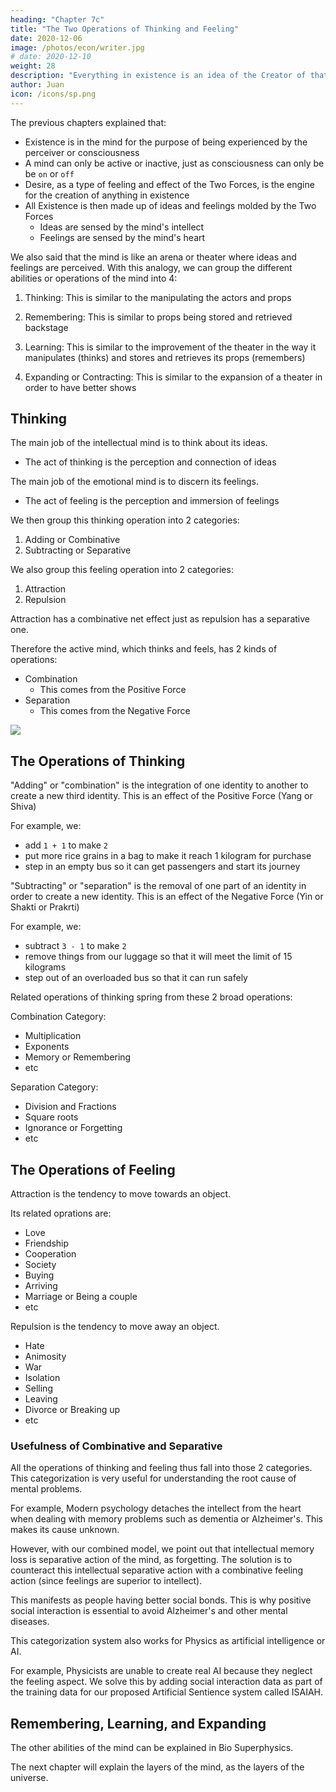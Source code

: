 ```yaml
---
heading: "Chapter 7c"
title: "The Two Operations of Thinking and Feeling"
date: 2020-12-06
image: /photos/econ/writer.jpg
# date: 2020-12-10
weight: 28
description: "Everything in existence is an idea of the Creator of that existence"
author: Juan
icon: /icons/sp.png
---
```



The previous chapters explained that:
- Existence is in the mind for the purpose of being experienced by the perceiver or consciousness
- A mind can only be active or inactive, just as consciousness can only be be `on` or `off`
- Desire, as a type of feeling and effect of the Two Forces, is the engine for the creation of anything in existence 
- All Existence is then made up of ideas and feelings molded by the Two Forces
  - Ideas are sensed by the mind's intellect 
  - Feelings are sensed by the mind's heart 


We also said that the mind is like an arena or theater where ideas and feelings are perceived. With this analogy, we can group the different abilities or operations of the mind into 4: 

1. Thinking: This is similar to the manipulating the actors and props

2. Remembering: This is similar to props being stored and retrieved backstage 

3. Learning: This is similar to the improvement of the theater in the way it manipulates (thinks) and stores and retrieves its props (remembers) 

4. Expanding or Contracting: This is similar to the expansion of a theater in order to have better shows



## Thinking

The main job of the intellectual mind is to think about its ideas.
- The act of thinking is the perception and connection of ideas  

The main job of the emotional mind is to discern its feelings.
- The act of feeling is the perception and immersion of feelings

We then group this thinking operation into 2 categories:

<!-- From here, we can say that all of the activities or operations of the mind's intellect can be broadly categorized into two: -->

1. Adding or Combinative
2. Subtracting or Separative

We also group this feeling operation into 2 categories:
<!-- The activities or operations mind's heart can also be broadly categorized into two: -->

1. Attraction
2. Repulsion

Attraction has a combinative net effect just as repulsion has a separative one. 

Therefore the active mind, which thinks and feels, has 2 kinds of operations:
- Combination
  - This comes from the Positive Force
- Separation
  - This comes from the Negative Force

<!-- Note that memory is a quality of the mind, and not an operation. Remembering is part of the operations of consciousness, just as perception is.  -->

![](/photos/meta/yinyang.jpg)


## The Operations of Thinking 
<!-- the Intellect -->

"Adding" or "combination" is the integration of one identity to another to create a new third identity. This is an effect of the Positive Force (Yang or Shiva)

For example, we:
- add `1 + 1` to make `2` 
- put more rice grains in a bag to make it reach 1 kilogram for purchase
- step in an empty bus so it can get passengers and start its journey


"Subtracting" or "separation" is the removal of one part of an identity in order to create a new identity. This is an effect of the Negative Force (Yin or Shakti or Prakrti)

For example, we:
- subtract `3 - 1` to make `2`
- remove things from our luggage so that it will meet the limit of 15 kilograms 
- step out of an overloaded bus so that it can run safely


Related operations of thinking spring from these 2 broad operations:

Combination Category:
- Multiplication
- Exponents
- Memory or Remembering
- etc

Separation Category:
- Division and Fractions
- Square roots
- Ignorance or Forgetting
- etc
<!-- - Factorials and Multiples -->



## The Operations of Feeling
<!-- the Heart -->

Attraction is the tendency to move towards an object. 

Its related oprations are:
- Love
- Friendship
- Cooperation
- Society
- Buying
- Arriving
- Marriage or Being a couple
- etc


Repulsion is the tendency to move away an object. 

- Hate
- Animosity
- War
- Isolation
- Selling
- Leaving
- Divorce or Breaking up
- etc


### Usefulness of Combinative and Separative

All the operations of thinking and feeling<!-- mind, through the intellect and feelings, --> thus fall into those 2 categories. This categorization is very useful for understanding the root cause of mental problems. 

For example, Modern psychology detaches the intellect from the heart when dealing with memory problems such as dementia or Alzheimer's. This makes its cause unknown. 

However, with our combined model, we point out that intellectual memory loss is separative action of the mind, as forgetting. The solution is to counteract this intellectual separative action with a combinative feeling action (since feelings are superior to intellect).

This manifests as people having better social bonds. This is why positive social interaction is essential to avoid Alzheimer's and other mental diseases.     

This categorization system also works for Physics as artificial intelligence or AI. 

For example, Physicists are unable to create real AI because they neglect the feeling aspect. We solve this by adding social interaction data as part of the training data for our proposed Artificial Sentience system called ISAIAH.

<!-- The separation of memory from remembering is useful in:
- Bio Superphysics for memory problems, dementia, and
- Material Superphysics for the creation of artificial sentience. -->

<!-- For example, the interplay of desire, mind-memory, and consciousness explains why  -->


## Remembering, Learning, and Expanding

The other abilities of the mind can be explained in Bio Superphysics. 

The next chapter will explain the layers of the mind, as the layers of the universe. 

